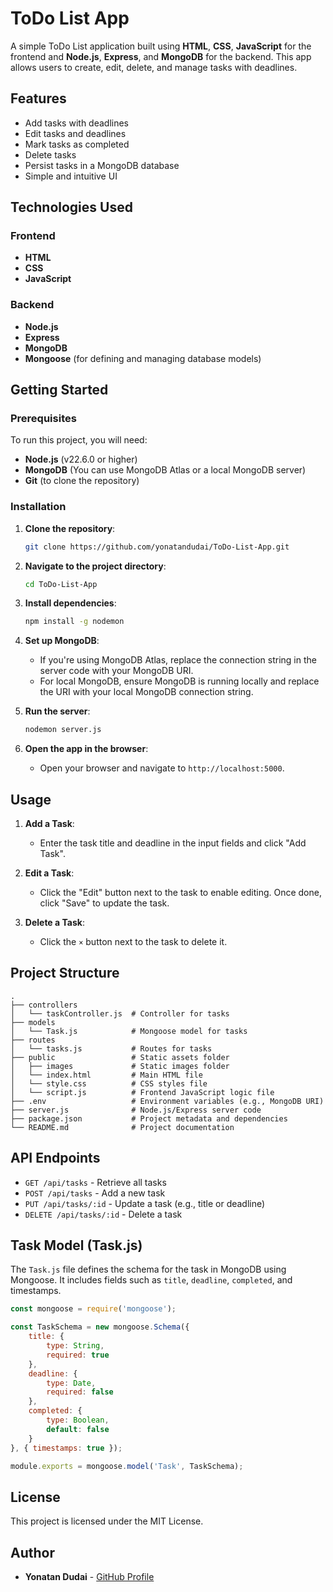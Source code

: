 # ToDo List App

A simple ToDo List application built using **HTML**, **CSS**, **JavaScript** for the frontend and **Node.js**, **Express**, and **MongoDB** for the backend. This app allows users to create, edit, delete, and manage tasks with deadlines.

## Features

- Add tasks with deadlines
- Edit tasks and deadlines
- Mark tasks as completed
- Delete tasks
- Persist tasks in a MongoDB database
- Simple and intuitive UI

## Technologies Used

### Frontend
- **HTML**
- **CSS**
- **JavaScript**

### Backend
- **Node.js**
- **Express**
- **MongoDB**
- **Mongoose** (for defining and managing database models)

## Getting Started

### Prerequisites

To run this project, you will need:

- **Node.js** (v22.6.0 or higher)
- **MongoDB** (You can use MongoDB Atlas or a local MongoDB server)
- **Git** (to clone the repository)

### Installation

1. **Clone the repository**:
   ```bash
   git clone https://github.com/yonatandudai/ToDo-List-App.git
   ```

2. **Navigate to the project directory**:
   ```bash
   cd ToDo-List-App
   ```

3. **Install dependencies**:
   ```bash
   npm install -g nodemon
   ```

4. **Set up MongoDB**:
   - If you're using MongoDB Atlas, replace the connection string in the server code with your MongoDB URI.
   - For local MongoDB, ensure MongoDB is running locally and replace the URI with your local MongoDB connection string.

5. **Run the server**:
   ```bash
   nodemon server.js
   ```

6. **Open the app in the browser**:
   - Open your browser and navigate to `http://localhost:5000`.

## Usage

1. **Add a Task**:
   - Enter the task title and deadline in the input fields and click "Add Task".
  
2. **Edit a Task**:
   - Click the "Edit" button next to the task to enable editing. Once done, click "Save" to update the task.

3. **Delete a Task**:
   - Click the `×` button next to the task to delete it.

## Project Structure

```
.
├── controllers
│   └── taskController.js  # Controller for tasks
├── models
│   └── Task.js            # Mongoose model for tasks
├── routes
│   └── tasks.js           # Routes for tasks
├── public                 # Static assets folder
│   ├── images             # Static images folder
│   └── index.html         # Main HTML file
│   └── style.css          # CSS styles file
│   └── script.js          # Frontend JavaScript logic file
├── .env                   # Environment variables (e.g., MongoDB URI)
├── server.js              # Node.js/Express server code
├── package.json           # Project metadata and dependencies
└── README.md              # Project documentation
```

## API Endpoints

- `GET /api/tasks` - Retrieve all tasks
- `POST /api/tasks` - Add a new task
- `PUT /api/tasks/:id` - Update a task (e.g., title or deadline)
- `DELETE /api/tasks/:id` - Delete a task

## Task Model (Task.js)

The `Task.js` file defines the schema for the task in MongoDB using Mongoose. It includes fields such as `title`, `deadline`, `completed`, and timestamps.

```javascript
const mongoose = require('mongoose');

const TaskSchema = new mongoose.Schema({
    title: {
        type: String,
        required: true
    },
    deadline: {
        type: Date,
        required: false
    },
    completed: {
        type: Boolean,
        default: false
    }
}, { timestamps: true });

module.exports = mongoose.model('Task', TaskSchema);
```

## License

This project is licensed under the MIT License.

## Author

- **Yonatan Dudai** - [GitHub Profile](https://github.com/yonatandudai)
